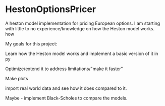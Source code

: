 # HestonOptionsPricer
A heston model implementation for pricing European options. I am starting with little to no experience/knowledge on how the Heston model works.
how 

My goals for this project:

Learn how the Heston model works and implement a basic version of it in py

Optimize/extend it to address limitations/"make it faster"

Make plots

import real world data and see how it does compared to it.

Maybe - implement Black-Scholes to compare the models.

